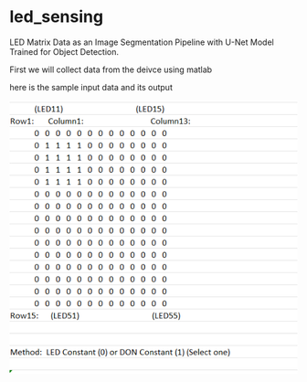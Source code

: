 # led_sensing
LED Matrix Data as an Image Segmentation Pipeline with U-Net Model Trained for Object Detection.

First we will collect data from the deivce using matlab

here is the sample input data and its output 


![alt text](image.png)